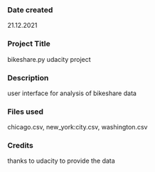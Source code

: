 ### Date created
21.12.2021

### Project Title
bikeshare.py udacity project

### Description
user interface for analysis of bikeshare data

### Files used
chicago.csv, new_york:city.csv, washington.csv

### Credits
thanks to udacity to provide the data
